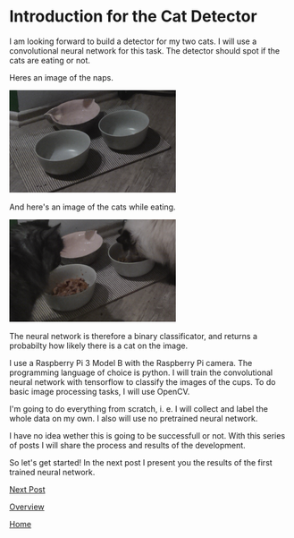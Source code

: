 # Introduction for the Cat Detector

I am looking forward to build a detector for my two cats. I will use a convolutional neural network for this task. The detector should spot if the cats are eating or not. 

Heres an image of the naps. 

![Figure 1](/images/2018_11_10_0.png)

And here's an image of the cats while eating.

![Figure 1](/images/2018_11_10_1.png)

The neural network is therefore a binary classificator, and returns a probabilty how likely there is a cat on the image. 

I use a Raspberry Pi 3 Model B with the Raspberry Pi camera. The programming language of choice is python. I will train the convolutional neural network with tensorflow to classify the images of the cups. To do basic image processing tasks, I will use OpenCV.

I'm going to do everything from scratch, i. e. I will collect and label the whole data on my own. I also will use no pretrained neural network.  

I have no idea wether this is going to be successfull or not. With this series of posts I will share the process and results of the development. 

So let's get started! In the next post I present you the results of the first trained neural network.


[Next Post](https://felix-ha.github.io/2018/12/01/first_network)

[Overview](https://felix-ha.github.io/2018/11/29/overview_cat_detector)    

[Home](https://felix-ha.github.io)
